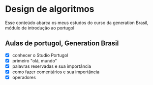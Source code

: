 # Design de algoritmos

Esse conteúdo abarca os meus estudos do curso da generation Brasil, módulo de introdução ao portugol

## Aulas de portugol, Generation Brasil

- [x] conhecer o Studio Portugol
- [x] primeiro "olá, mundo"
- [x] palavras reservadas e sua importância
- [x] como fazer comentários e sua importância
- [x] operadores